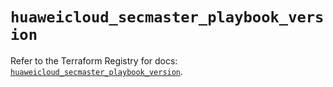 # `huaweicloud_secmaster_playbook_version`

Refer to the Terraform Registry for docs: [`huaweicloud_secmaster_playbook_version`](https://registry.terraform.io/providers/huaweicloud/huaweicloud/1.71.1/docs/resources/secmaster_playbook_version).
